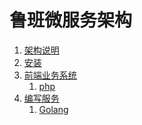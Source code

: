 鲁班微服务架构
================================================

1. [架构说明](01.intro.md)
1. [安装](02.install.md)
1. [前端业务系统](03.apps/README.md)
    1. [php](03.apps/01.php.md)
1. [编写服务](04.mkserv/README.md)
    1. [Golang](04.mkserv/01.golang.md)
